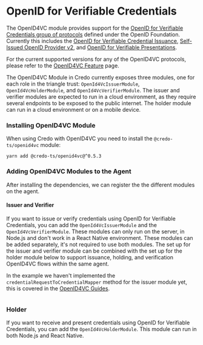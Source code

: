 # OpenID for Verifiable Credentials

The OpenID4VC module provides support for the [OpenID for Verifiable Credentials group of protocols](https://openid.net/sg/openid4vc/) defined under the OpenID Foundation. Currently this includes the [OpenID for Verifiable Credential Issuance](https://openid.net/specs/openid-4-verifiable-credential-issuance-1_0.html), [Self-Issued OpenID Provider v2](https://openid.net/specs/openid-connect-self-issued-v2-1_0.html), and [OpenID for Verifiable Presentations](https://openid.net/specs/openid-4-verifiable-presentations-1_0.html).

For the current supported versions for any of the OpenID4VC protocols, please refer to the [OpenID4VC Feature](../../features/openid4vc.md) page.

The OpenID4VC Module in Credo currently exposes three modules, one for each role in the triangle trust: `OpenId4VcIssuerModule`, `OpenId4VcHolderModule`, and `OpenId4VcVerifierModule`. The issuer and verifier modules are expected to run in a cloud environment, as they require several endpoints to be exposed to the public internet. The holder module can run in a cloud environment or on a mobile device.

### Installing OpenID4VC Module

When using Credo with OpenID4VC you need to install the `@credo-ts/openid4vc` module:

```console
yarn add @credo-ts/openid4vc@^0.5.3
```

### Adding OpenID4VC Modules to the Agent

After installing the dependencies, we can register the the different modules on the agent.

#### Issuer and Verifier

If you want to issue or verify credentials using OpenID for Verifiable Credentials, you can add the `OpenId4VcIssuerModule` and the `OpenId4VcVerifierModule`. These modules can only run on the server, in Node.js and don't work in a React Native environment. These modules can be added separately, it's not required to use both modules. The set up for the issuer and verifier module can be combined with the set up for the holder module below to support issuance, holding, and verification OpenID4VC flows within the same agent.

In the example we haven't implemented the `credentialRequestToCredentialMapper` method for the issuer module yet, this is covered in the [OpenID4VC Guides](/guides/tutorials/openid4vc).

```typescript showLineNumbers set-up-openid4vc-issuer-verifier.ts section-1

```

### Holder

If you want to receive and present credentials using OpenID for Verifiable Credentials, you can add the `OpenId4VcHolderModule`. This module can run in both Node.js and React Native.

```typescript showLineNumbers set-up-openid4vc-holder.ts section-1

```
